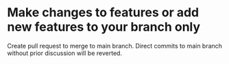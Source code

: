 # Make changes to features or add new features to your branch only

Create pull request to merge to main branch.
Direct commits to main branch without prior discussion will be reverted.
